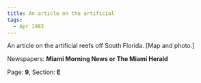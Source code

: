 ```yaml
---  
title: An article on the artificial  
tags:  
  - Apr 1983  
---  
```

  
An article on the artificial reefs off South Florida. [Map and photo.]  
  
Newspapers: **Miami Morning News or The Miami Herald**  
  
Page: **9**, Section: **E** 
